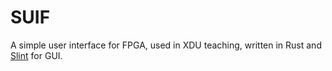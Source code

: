 # SUIF

A simple user interface for FPGA, used in XDU teaching, written in Rust and [Slint](https://slint.rs) for GUI.
